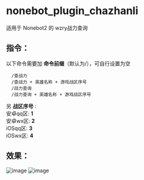 # nonebot_plugin_chazhanli

适用于 Nonebot2 的 wzry战力查询

##  指令：
以下命令需要加 __命令前缀__（默认为/），可自行设置为空   
 
      /查战力
      /查战力 + 英雄名称 + 游戏战区序号 
      /战力查询
      /战力查询 + 英雄名称 + 游戏战区序号
 
 
   另  __战区序号__ :   
     安卓qq区:  __1__  
     安卓wx区:  __2__  
     iOSqq区:  __3__  
     iOSwx区:  __4__  
    
    
 ##  效果：
 
 ![image](https://user-images.githubusercontent.com/85006030/168576657-4900deb3-5466-4f45-b286-3dbdfd734b1a.png)
 ![image](https://user-images.githubusercontent.com/85006030/168578433-938a0cc4-0d27-4715-989b-ae75962e24fe.png)
